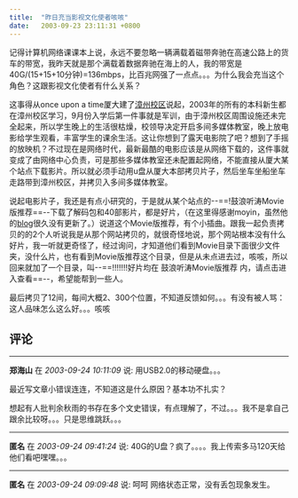 ```yaml
---
title:  "昨日充当影视文化使者咳咳"
date:   2003-09-23 23:11:31 +0800
---
```


记得计算机网络课课本上说，永远不要忽略一辆满载着磁带奔驰在高速公路上的货车的带宽，我昨天就是那个满载着数据奔驰在海上的人，我的带宽是40G/(15+15+10分钟)=136mbps，比百兆网强了一点点。。。为什么我会充当这个角色？这跟影视文化使者有什么关系？  

这事得从once upon a time厦大建了[漳州校区](http://zzxq.xmu.edu.cn/)说起，2003年的所有的本科新生都在漳州校区学习，9月份入学后第一件事就是军训，由于漳州校区周围设施还未完全起来，所以学生晚上的生活很枯燥，校领导决定开启多间多媒体教室，晚上放电影给学生观看，丰富学生的课余生活。这让你想到了露天电影院了吧？想到了手摇的放映机？不过现在是网络时代，最新最酷的电影应该是从网络下载的，这件事就变成了由网络中心负责，可是那些多媒体教室还未配置起网络，不能直接从厦大某个站点下载影片。所以就必须手动用u盘从厦大本部拷贝片子，然后坐车坐船坐车走路带到漳州校区，并拷贝入多间多媒体教室。  

说起电影片子，我还是有点小研究的，于是就从某个站点的--==!鼓浪听涛Movie版推荐==--下载了解码包和40部影片，都是好片，（在这里得感谢moyin，虽然他的[blog](http://blogs.xmu.edu.cn/moyin/)很久没有更新了。）说道这个Movie版推荐，有个小插曲。跟我一起负责拷贝的的2个人听说我是从那个网站拷贝的，就很奇怪地说，那个网站根本没有什么好片，我一听就更奇怪了，经过询问，才知道他们看到Movie目录下面很少文件夹，没什么片，也有看到Movie版推荐这个目录，但是从未点进去过，咳咳，所以回来就加了一个目录，叫--==!!!!!!!好片均在 鼓浪听涛Movie版推荐 内，请点击进入查看==--，希望能帮到一些人。  

最后拷贝了12间，每间大概2、300个位置，不知道反馈如何。。。有没有被人骂：这人品味怎么这么好。。。咳咳  


## 评论

*****
**郑海山** 在 *2003-09-24 10:11:09* 说: 用USB2.0的移动硬盘。。。

最近写文章小错误连连，不知道这是什么原因？基本功不扎实？

想起有人批判余秋雨的书存在多个文史错误，有点理解了，不过。。。我不是拿自己跟余比较呀。。。只是思维跳跃。。。



*****
**匿名** 在 *2003-09-24 09:41:24* 说: 40G的U盘？疯了。。。。我上传索多马120天给他们看吧嘿嘿。。。

*****
**匿名** 在 *2003-09-24 09:09:48* 说: 呵呵  网络状态正常，没有丢包现象发生。

